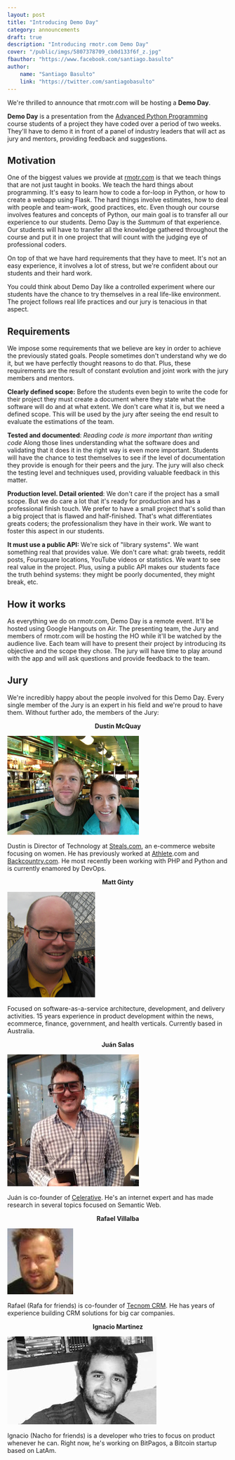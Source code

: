 ```yaml
---
layout: post
title: "Introducing Demo Day"
category: announcements
draft: true
description: "Introducing rmotr.com Demo Day"
cover: "/public/imgs/5807378709_cb0d133f6f_z.jpg"
fbauthor: "https://www.facebook.com/santiago.basulto"
author:
    name: "Santiago Basulto"
    link: "https://twitter.com/santiagobasulto"
---
```


We're thrilled to announce that rmotr.com will be hosting a **Demo Day**.

**Demo Day** is a presentation from the [Advanced Python Programming](https://www.eventbrite.com/e/advanced-python-programming-course-tickets-15084732842) course students of a project they have coded over a period of two weeks. They'll have to demo it in front of a panel of industry leaders that will act as jury and mentors, providing feedback and suggestions.

## Motivation

One of the biggest values we provide at [rmotr.com](http://rmotr.com/) is that we teach things that are not just taught in books. We teach the hard things about programming. It's easy to learn how to code a for-loop in Python, or how to create a webapp using Flask. The hard things involve estimates, how to deal with people and team-work, good practices, etc. Even though our course involves features and concepts of Python, our main goal is to transfer all our experience to our students. Demo Day is the _Summum_ of that experience. Our students will have to transfer all the knowledge gathered throughout the course and put it in one project that will count with the judging eye of professional coders.

On top of that we have hard requirements that they have to meet. It's not an easy experience, it involves a lot of stress, but we're confident about our students and their hard work. 

You could think about Demo Day like a controlled experiment where our students have the chance to try themselves in a real life-like environment. The project follows real life practices and our jury is tenacious in that aspect.

## Requirements

We impose some requirements that we believe are key in order to achieve the previously stated goals. People sometimes don't understand why we do it, but we have perfectly thought reasons to do that. Plus, these requirements are the result of constant evolution and joint work with the jury members and mentors.

**Clearly defined scope:** Before the students even begin to write the code for their project they must create a document where they state what the software will do and at what extent. We don't care what it is, but we need a defined scope. This will be used by the jury after seeing the end result to evaluate the estimations of the team.

**Tested and documented**: _Reading code is more important than writing code_ Along those lines understanding what the software does and validating that it does it in the right way is even more important. Students will have the chance to test themselves to see if the level of documentation they provide is enough for their peers and the jury. The jury will also check the testing level and techniques used, providing valuable feedback in this matter.

**Production level. Detail oriented**: We don't care if the project has a small scope. But we do care a lot that it's ready for production and has a professional finish touch. We prefer to have a small project that's solid than a big project that is flawed and half-finished. That's what differentiates greats coders; the professionalism they have in their work. We want to foster this aspect in our students.

**It must use a public API:** We're sick of "library systems". We want something real that provides value. We don't care what: grab tweets, reddit posts, Foursquare locations, YouTube videos or statistics. We want to see real value in the project. Plus, using a public API makes our students face the truth behind systems: they might be poorly documented, they might break, etc.

## How it works

As everything we do on rmotr.com, Demo Day is a remote event. It'll be hosted using Google Hangouts on Air. The presenting team, the Jury and members of rmotr.com will be hosting the HO while it'll be watched by the audience live. Each team will have to present their project by introducing its objective and the scope they chose. The jury will have time to play around with the app and will ask questions and provide feedback to the team.

## Jury

We're incredibly happy about the people involved for this Demo Day. Every single member of the Jury is an expert in his field and we're proud to have them. Without further ado, the members of the Jury:

<p style="text-align:center"><strong>Dustin McQuay</strong></p>

<img src="/public/imgs/demoday-jury/dustin.jpg" alt="Dustin" style="margin: 0 auto;">

Dustin is Director of Technology at [Steals.com](http://www.stealnetwork.com), an e-commerce website focusing on women. He has previously worked at [Athlete](https://www.athlete.com).com and [Backcountry.com](http://www.backcountry.com/). He most recently been working with PHP and Python and is currently enamored by DevOps.

<p style="text-align:center"><strong>Matt Ginty</strong></p>

<img src="/public/imgs/demoday-jury/2015-03-matt.png" alt="Matt" style="margin: 0 auto;">

Focused on software-as-a-service architecture, development, and delivery activities. 15 years experience in product development within the news, ecommerce, finance, government, and health verticals. Currently based in Australia.

<p style="text-align:center"><strong>Juán Salas</strong></p>

<img src="/public/imgs/demoday-jury/juan-salas.jpg" alt="Juan" style="margin: 0 auto;">

Juán is co-founder of [Celerative](http://celerative.com/). He's an internet expert and has made research in several topics focused on Semantic Web.

<p style="text-align:center"><strong>Rafael Villalba</strong></p>

<img src="/public/imgs/demoday-jury/rafa.jpg" alt="Rafa" style="margin: 0 auto;">

Rafael (Rafa for friends) is co-founder of [Tecnom CRM](http://www.tecnom.com.ar/). He has years of experience building CRM solutions for big car companies.

<p style="text-align:center"><strong>Ignacio Martinez</strong></p>

<img src="/public/imgs/demoday-jury/ignacio.jpg" alt="Ignacio" style="margin: 0 auto;">

Ignacio (Nacho for friends) is a developer who tries to focus on product whenever he can. Right now, he's working on BitPagos, a Bitcoin startup based on LatAm.
